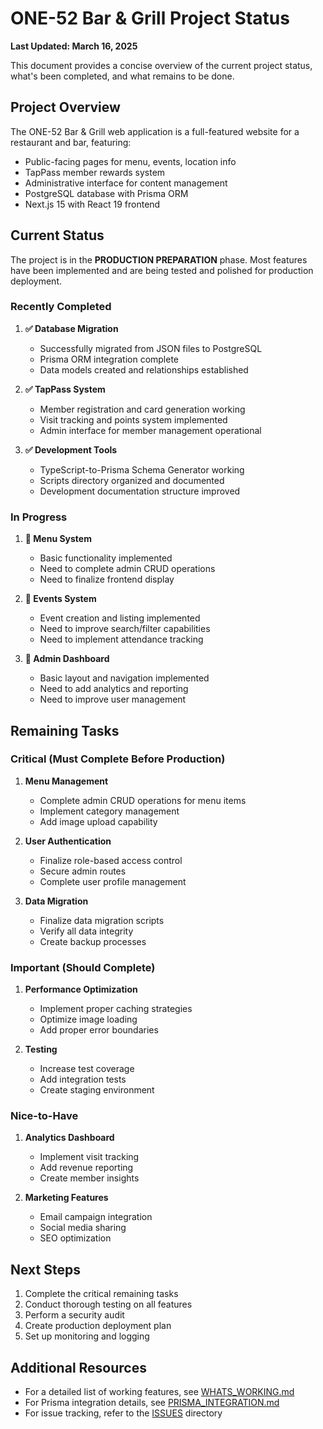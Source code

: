 # ONE-52 Bar & Grill Project Status

**Last Updated: March 16, 2025**

This document provides a concise overview of the current project status, what's been completed, and what remains to be done.

## Project Overview

The ONE-52 Bar & Grill web application is a full-featured website for a restaurant and bar, featuring:
- Public-facing pages for menu, events, location info
- TapPass member rewards system
- Administrative interface for content management
- PostgreSQL database with Prisma ORM
- Next.js 15 with React 19 frontend

## Current Status

The project is in the **PRODUCTION PREPARATION** phase. Most features have been implemented and are being tested and polished for production deployment.

### Recently Completed

1. **✅ Database Migration**
   - Successfully migrated from JSON files to PostgreSQL
   - Prisma ORM integration complete
   - Data models created and relationships established

2. **✅ TapPass System**
   - Member registration and card generation working
   - Visit tracking and points system implemented
   - Admin interface for member management operational

3. **✅ Development Tools**
   - TypeScript-to-Prisma Schema Generator working
   - Scripts directory organized and documented
   - Development documentation structure improved

### In Progress

1. **🔄 Menu System**
   - Basic functionality implemented
   - Need to complete admin CRUD operations
   - Need to finalize frontend display

2. **🔄 Events System**
   - Event creation and listing implemented
   - Need to improve search/filter capabilities
   - Need to implement attendance tracking

3. **🔄 Admin Dashboard**
   - Basic layout and navigation implemented
   - Need to add analytics and reporting
   - Need to improve user management

## Remaining Tasks

### Critical (Must Complete Before Production)

1. **Menu Management**
   - Complete admin CRUD operations for menu items
   - Implement category management
   - Add image upload capability

2. **User Authentication**
   - Finalize role-based access control
   - Secure admin routes
   - Complete user profile management

3. **Data Migration**
   - Finalize data migration scripts
   - Verify all data integrity
   - Create backup processes

### Important (Should Complete)

1. **Performance Optimization**
   - Implement proper caching strategies
   - Optimize image loading
   - Add proper error boundaries

2. **Testing**
   - Increase test coverage
   - Add integration tests
   - Create staging environment

### Nice-to-Have

1. **Analytics Dashboard**
   - Implement visit tracking
   - Add revenue reporting
   - Create member insights

2. **Marketing Features**
   - Email campaign integration
   - Social media sharing
   - SEO optimization

## Next Steps

1. Complete the critical remaining tasks
2. Conduct thorough testing on all features
3. Perform a security audit
4. Create production deployment plan
5. Set up monitoring and logging

## Additional Resources

- For a detailed list of working features, see [WHATS_WORKING.md](./WHATS_WORKING.md)
- For Prisma integration details, see [PRISMA_INTEGRATION.md](./PRISMA_INTEGRATION.md)
- For issue tracking, refer to the [ISSUES](./ISSUES) directory 